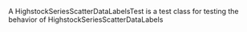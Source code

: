 A HighstockSeriesScatterDataLabelsTest is a test class for testing the behavior of HighstockSeriesScatterDataLabels